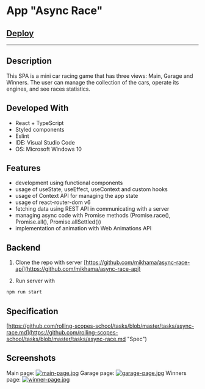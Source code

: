 # App "Async Race"
## [Deploy](https://benevolent-syrniki-350737.netlify.app/ "Async Race")
***
## Description

This SPA is a mini car racing game that has three views: Main, Garage and Winners. The user can manage the collection of the cars, operate its engines, and see races statistics. 

## Developed With
* React + TypeScript
* Styled components
* Eslint
* IDE:  Visual Studio Code
* OS: Microsoft Windows 10

## Features

* development using functional components
* usage of useState, useEffect, useContext and custom hooks
* usage of Context API for managing the app state
* usage of react-router-dom v6
* fetching data using REST API in communicating with a server
* managing async code with Promise methods (Promise.race(), Promise.all(), Promise.allSettled())
* implementation of animation with Web Animations API

## Backend

1. Clone the repo with server [https://github.com/mikhama/async-race-api](https://github.com/mikhama/async-race-api)

2. Run server with 
```sh
npm run start
```
## Specification

[https://github.com/rolling-scopes-school/tasks/blob/master/tasks/async-race.md](https://github.com/rolling-scopes-school/tasks/blob/master/tasks/async-race.md "Spec")

## Screenshots
Main page:
[![main-page.jpg](https://i.postimg.cc/65FpqZPp/main-page.jpg)](https://postimg.cc/fJjNgVZG)
Garage page:
[![garage-page.jpg](https://i.postimg.cc/zDtBm6SW/garage-page.jpg)](https://postimg.cc/bdn8k65N)
Winners page:
[![winner-page.jpg](https://i.postimg.cc/sDM23mwL/winner-page.jpg)](https://postimg.cc/4mTG56Cv)